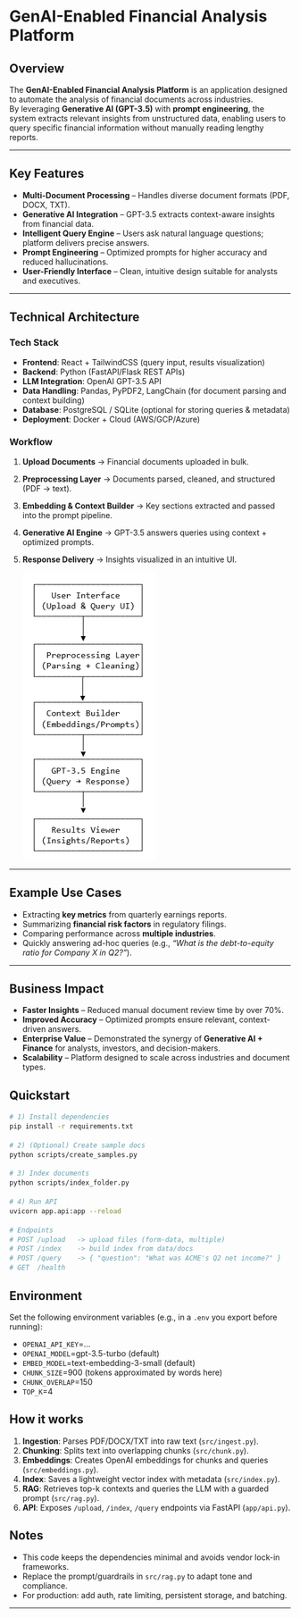 # GenAI-Enabled Financial Analysis Platform  

##  Overview  
The **GenAI-Enabled Financial Analysis Platform** is an application designed to automate the analysis of financial documents across industries.  
By leveraging **Generative AI (GPT-3.5)** with **prompt engineering**, the system extracts relevant insights from unstructured data, enabling users to query specific financial information without manually reading lengthy reports.  

---

## Key Features  
-  **Multi-Document Processing** – Handles diverse document formats (PDF, DOCX, TXT).  
-  **Generative AI Integration** – GPT-3.5 extracts context-aware insights from financial data.  
-  **Intelligent Query Engine** – Users ask natural language questions; platform delivers precise answers.  
-  **Prompt Engineering** – Optimized prompts for higher accuracy and reduced hallucinations.  
-  **User-Friendly Interface** – Clean, intuitive design suitable for analysts and executives.  

---

##  Technical Architecture  

###  Tech Stack  
- **Frontend**: React + TailwindCSS (query input, results visualization)  
- **Backend**: Python (FastAPI/Flask REST APIs)  
- **LLM Integration**: OpenAI GPT-3.5 API  
- **Data Handling**: Pandas, PyPDF2, LangChain (for document parsing and context building)  
- **Database**: PostgreSQL / SQLite (optional for storing queries & metadata)  
- **Deployment**: Docker + Cloud (AWS/GCP/Azure)  

###  Workflow  
1. **Upload Documents** → Financial documents uploaded in bulk.  
2. **Preprocessing Layer** → Documents parsed, cleaned, and structured (PDF → text).  
3. **Embedding & Context Builder** → Key sections extracted and passed into the prompt pipeline.  
4. **Generative AI Engine** → GPT-3.5 answers queries using context + optimized prompts.  
5. **Response Delivery** → Insights visualized in an intuitive UI.  

    ![workflow](resources/workflow.png)

---

##  Example Use Cases  
- Extracting **key metrics** from quarterly earnings reports.  
- Summarizing **financial risk factors** in regulatory filings.  
- Comparing performance across **multiple industries**.  
- Quickly answering ad-hoc queries (e.g., *“What is the debt-to-equity ratio for Company X in Q2?”*).  

---

##  Business Impact  
-  **Faster Insights** – Reduced manual document review time by over 70%.  
-  **Improved Accuracy** – Optimized prompts ensure relevant, context-driven answers.  
-  **Enterprise Value** – Demonstrated the synergy of **Generative AI + Finance** for analysts, investors, and decision-makers.  
-  **Scalability** – Platform designed to scale across industries and document types.  

## Quickstart

```bash
# 1) Install dependencies
pip install -r requirements.txt

# 2) (Optional) Create sample docs
python scripts/create_samples.py

# 3) Index documents
python scripts/index_folder.py

# 4) Run API
uvicorn app.api:app --reload

# Endpoints
# POST /upload   -> upload files (form-data, multiple)
# POST /index    -> build index from data/docs
# POST /query    -> { "question": "What was ACME's Q2 net income?" }
# GET  /health
```

## Environment

Set the following environment variables (e.g., in a `.env` you export before running):

- `OPENAI_API_KEY`=...
- `OPENAI_MODEL`=gpt-3.5-turbo (default)
- `EMBED_MODEL`=text-embedding-3-small (default)
- `CHUNK_SIZE`=900 (tokens approximated by words here)
- `CHUNK_OVERLAP`=150
- `TOP_K`=4

## How it works

1. **Ingestion**: Parses PDF/DOCX/TXT into raw text (`src/ingest.py`).
2. **Chunking**: Splits text into overlapping chunks (`src/chunk.py`).
3. **Embeddings**: Creates OpenAI embeddings for chunks and queries (`src/embeddings.py`).
4. **Index**: Saves a lightweight vector index with metadata (`src/index.py`).
5. **RAG**: Retrieves top-k contexts and queries the LLM with a guarded prompt (`src/rag.py`).
6. **API**: Exposes `/upload`, `/index`, `/query` endpoints via FastAPI (`app/api.py`).

## Notes

- This code keeps the dependencies minimal and avoids vendor lock-in frameworks.
- Replace the prompt/guardrails in `src/rag.py` to adapt tone and compliance.
- For production: add auth, rate limiting, persistent storage, and batching.

---